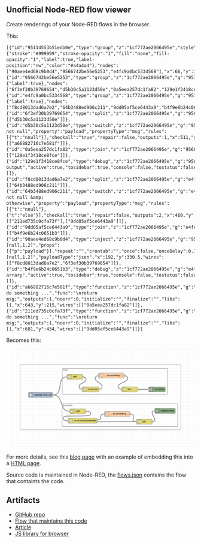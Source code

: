 ## Unofficial Node-RED flow viewer

Create renderings of your Node-RED flows in the browser.

This:

```
[{"id":"95114553b51edb0e","type":"group","z":"1cf772ae2066495e","style":{"stroke":"#999999","stroke-opacity":"1","fill":"none","fill-opacity":"1","label":true,"label-position":"nw","color":"#a4a4a4"},"nodes":["90aee4ed68c9b0d4","9566742be56e5253","e4fc9a0bc5334568"],"x":66,"y":148,"w":1072,"h":420.5},{"id":"9566742be56e5253","type":"group","z":"1cf772ae2066495e","g":"95114553b51edb0e","name":"Fails","style":{"label":true},"nodes":["6f3ef30b39769654","d5b30c5a1123d50e","0a5eea257dc1fa82","129e1f3418ce8fce","a66882716c7e581f"],"x":335,"y":174,"w":706,"h":162},{"id":"e4fc9a0bc5334568","type":"group","z":"1cf772ae2066495e","g":"95114553b51edb0e","name":"Succeeds","style":{"label":true},"nodes":["f8cd8013dad6a7e2","64b3488ed906c211","9dd05af5ce6443a9","b4f9e6b24c0651b3","211ed735c0cfa73f"],"x":334,"y":393,"w":778,"h":149.5},{"id":"6f3ef30b39769654","type":"split","z":"1cf772ae2066495e","g":"9566742be56e5253","name":"","splt":"\\n","spltType":"str","arraySplt":1,"arraySpltType":"len","stream":false,"addname":"","x":411,"y":215,"wires":[["d5b30c5a1123d50e"]]},{"id":"d5b30c5a1123d50e","type":"switch","z":"1cf772ae2066495e","g":"9566742be56e5253","name":"is not null","property":"payload","propertyType":"msg","rules":[{"t":"nnull"}],"checkall":"true","repair":false,"outputs":1,"x":511,"y":295,"wires":[["a66882716c7e581f"]]},{"id":"0a5eea257dc1fa82","type":"join","z":"1cf772ae2066495e","g":"9566742be56e5253","name":"","mode":"auto","build":"object","property":"payload","propertyType":"msg","key":"topic","joiner":"\\n","joinerType":"str","accumulate":"false","timeout":"","count":"","reduceRight":false,"x":760,"y":295,"wires":[["129e1f3418ce8fce"]]},{"id":"129e1f3418ce8fce","type":"debug","z":"1cf772ae2066495e","g":"9566742be56e5253","name":"no output","active":true,"tosidebar":true,"console":false,"tostatus":false,"complete":"payload","targetType":"msg","statusVal":"","statusType":"auto","x":935,"y":295,"wires":[]},{"id":"f8cd8013dad6a7e2","type":"split","z":"1cf772ae2066495e","g":"e4fc9a0bc5334568","name":"","splt":"\\n","spltType":"str","arraySplt":1,"arraySpltType":"len","stream":false,"addname":"","x":429,"y":434,"wires":[["64b3488ed906c211"]]},{"id":"64b3488ed906c211","type":"switch","z":"1cf772ae2066495e","g":"e4fc9a0bc5334568","name":"is not null &amp; otherwise","property":"payload","propertyType":"msg","rules":[{"t":"nnull"},{"t":"else"}],"checkall":"true","repair":false,"outputs":2,"x":460,"y":495.5,"wires":[["211ed735c0cfa73f"],["9dd05af5ce6443a9"]]},{"id":"9dd05af5ce6443a9","type":"join","z":"1cf772ae2066495e","g":"e4fc9a0bc5334568","name":"","mode":"auto","build":"object","property":"payload","propertyType":"msg","key":"topic","joiner":"\\n","joinerType":"str","accumulate":"false","timeout":"","count":"","reduceRight":false,"x":854,"y":501.5,"wires":[["b4f9e6b24c0651b3"]]},{"id":"90aee4ed68c9b0d4","type":"inject","z":"1cf772ae2066495e","g":"95114553b51edb0e","name":"payload: [null,1,2]","props":[{"p":"payload"}],"repeat":"","crontab":"","once":false,"onceDelay":0.1,"topic":"","payload":"[null,1,2]","payloadType":"json","x":192,"y":330.5,"wires":[["f8cd8013dad6a7e2","6f3ef30b39769654"]]},{"id":"b4f9e6b24c0651b3","type":"debug","z":"1cf772ae2066495e","g":"e4fc9a0bc5334568","name":"original arrary","active":true,"tosidebar":true,"console":false,"tostatus":false,"complete":"payload","targetType":"msg","statusVal":"","statusType":"auto","x":986,"y":434,"wires":[]},{"id":"a66882716c7e581f","type":"function","z":"1cf772ae2066495e","g":"9566742be56e5253","name":"... do something ...","func":"\nreturn msg;","outputs":1,"noerr":0,"initialize":"","finalize":"","libs":[],"x":643,"y":215,"wires":[["0a5eea257dc1fa82"]]},{"id":"211ed735c0cfa73f","type":"function","z":"1cf772ae2066495e","g":"e4fc9a0bc5334568","name":"... do something ...","func":"\nreturn msg;","outputs":1,"noerr":0,"initialize":"","finalize":"","libs":[],"x":681,"y":434,"wires":[["9dd05af5ce6443a9"]]}]
```

Becomes this:

![img](https://raw.githubusercontent.com/gorenje/cdn.openmindmap.org/main/flows/1cf772ae2066495e/preview.png)

For more details, see this [blog page](https://blog.openmindmap.org/blog/backticks-in-markdown-and-node-red) with an example of embedding this into a [HTML page](https://blog.openmindmap.org/embed/example.html).


Source code is maintained in Node-RED, the [flows.json](flows.json) contains the flow that containts the code.

## Artifacts

- [GitHub repo](https://github.com/gorenje/node-red-flowviewer-js)
- [Flow that maintains this code](https://flowhub.org/f/3b1289d7ccf9cb0f)
- [Article](https://blog.openmindmap.org/blog/backticks-in-markdown-and-node-red)
- [JS library for browser](https://cdn.openmindmap.org/embed/flowviewer.js)